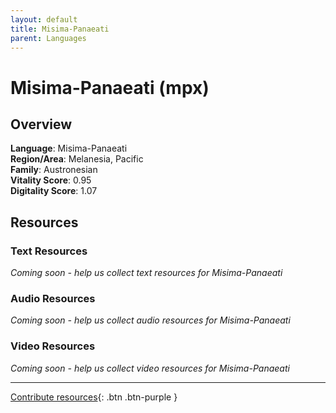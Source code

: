 ```yaml
---
layout: default
title: Misima-Panaeati
parent: Languages
---
```


# Misima-Panaeati (mpx)

## Overview

**Language**: Misima-Panaeati  
**Region/Area**: Melanesia, Pacific  
**Family**: Austronesian  
**Vitality Score**: 0.95  
**Digitality Score**: 1.07  

## Resources

### Text Resources
*Coming soon - help us collect text resources for Misima-Panaeati*

### Audio Resources
*Coming soon - help us collect audio resources for Misima-Panaeati*

### Video Resources
*Coming soon - help us collect video resources for Misima-Panaeati*

---

[Contribute resources](https://fairtrain.github.io/){: .btn .btn-purple }

